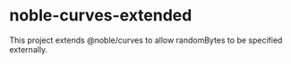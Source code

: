 # noble-curves-extended
This project extends @noble/curves to allow randomBytes to be specified externally.
